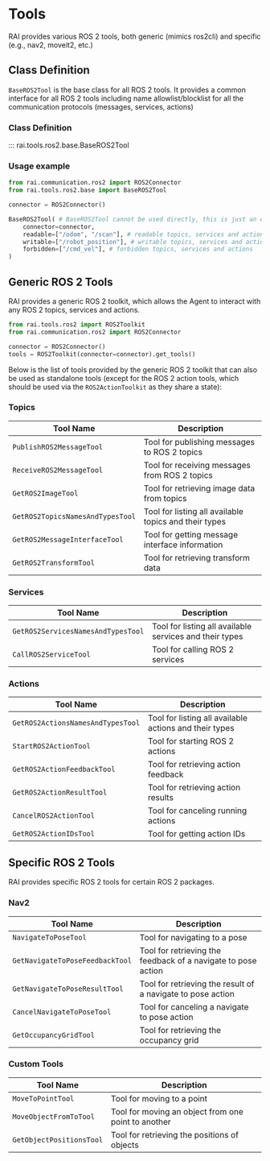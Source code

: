 # Tools

RAI provides various ROS 2 tools, both generic (mimics ros2cli) and specific (e.g., nav2, moveit2, etc.)

## Class Definition

`BaseROS2Tool` is the base class for all ROS 2 tools. It provides a common interface for all ROS 2 tools including name allowlist/blocklist for all the communication protocols (messages, services, actions)

### Class Definition

::: rai.tools.ros2.base.BaseROS2Tool

### Usage example

```python
from rai.communication.ros2 import ROS2Connector
from rai.tools.ros2.base import BaseROS2Tool

connector = ROS2Connector()

BaseROS2Tool( # BaseROS2Tool cannot be used directly, this is just an example
    connector=connector,
    readable=["/odom", "/scan"], # readable topics, services and actions
    writable=["/robot_position"], # writable topics, services and actions
    forbidden=["/cmd_vel"], # forbidden topics, services and actions
)
```

## Generic ROS 2 Tools

RAI provides a generic ROS 2 toolkit, which allows the Agent to interact with any ROS 2 topics, services and actions.

```python
from rai.tools.ros2 import ROS2Toolkit
from rai.communication.ros2 import ROS2Connector

connector = ROS2Connector()
tools = ROS2Toolkit(connector=connector).get_tools()
```

Below is the list of tools provided by the generic ROS 2 toolkit that can also be used as standalone tools (except for the ROS 2 action tools, which should be used via the `ROS2ActionToolkit` as they share a state):

### Topics

| Tool Name                        | Description                                           |
| -------------------------------- | ----------------------------------------------------- |
| `PublishROS2MessageTool`         | Tool for publishing messages to ROS 2 topics          |
| `ReceiveROS2MessageTool`         | Tool for receiving messages from ROS 2 topics         |
| `GetROS2ImageTool`               | Tool for retrieving image data from topics            |
| `GetROS2TopicsNamesAndTypesTool` | Tool for listing all available topics and their types |
| `GetROS2MessageInterfaceTool`    | Tool for getting message interface information        |
| `GetROS2TransformTool`           | Tool for retrieving transform data                    |

### Services

| Tool Name                          | Description                                             |
| ---------------------------------- | ------------------------------------------------------- |
| `GetROS2ServicesNamesAndTypesTool` | Tool for listing all available services and their types |
| `CallROS2ServiceTool`              | Tool for calling ROS 2 services                         |

### Actions

| Tool Name                         | Description                                            |
| --------------------------------- | ------------------------------------------------------ |
| `GetROS2ActionsNamesAndTypesTool` | Tool for listing all available actions and their types |
| `StartROS2ActionTool`             | Tool for starting ROS 2 actions                        |
| `GetROS2ActionFeedbackTool`       | Tool for retrieving action feedback                    |
| `GetROS2ActionResultTool`         | Tool for retrieving action results                     |
| `CancelROS2ActionTool`            | Tool for canceling running actions                     |
| `GetROS2ActionIDsTool`            | Tool for getting action IDs                            |

## Specific ROS 2 Tools

RAI provides specific ROS 2 tools for certain ROS 2 packages.

### Nav2

| Tool Name                       | Description                                                   |
| ------------------------------- | ------------------------------------------------------------- |
| `NavigateToPoseTool`            | Tool for navigating to a pose                                 |
| `GetNavigateToPoseFeedbackTool` | Tool for retrieving the feedback of a navigate to pose action |
| `GetNavigateToPoseResultTool`   | Tool for retrieving the result of a navigate to pose action   |
| `CancelNavigateToPoseTool`      | Tool for canceling a navigate to pose action                  |
| `GetOccupancyGridTool`          | Tool for retrieving the occupancy grid                        |

### Custom Tools

| Tool Name                | Description                                         |
| ------------------------ | --------------------------------------------------- |
| `MoveToPointTool`        | Tool for moving to a point                          |
| `MoveObjectFromToTool`   | Tool for moving an object from one point to another |
| `GetObjectPositionsTool` | Tool for retrieving the positions of objects        |
